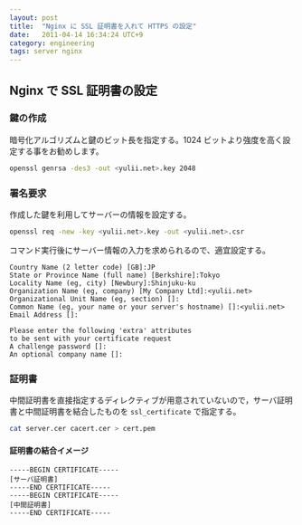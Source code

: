 ```yaml
---
layout: post
title:  "Nginx に SSL 証明書を入れて HTTPS の設定"
date:   2011-04-14 16:34:24 UTC+9
category: engineering
tags: server nginx
---
```


## Nginx で SSL 証明書の設定

### 鍵の作成

暗号化アルゴリズムと鍵のビット長を指定する。1024 ビットより強度を高く設定する事をお勧めします。

```sh
openssl genrsa -des3 -out <yulii.net>.key 2048
```

### 署名要求

作成した鍵を利用してサーバーの情報を設定する。

```sh
openssl req -new -key <yulii.net>.key -out <yulii.net>.csr
```

コマンド実行後にサーバー情報の入力を求められるので、適宜設定する。

```
Country Name (2 letter code) [GB]:JP
State or Province Name (full name) [Berkshire]:Tokyo
Locality Name (eg, city) [Newbury]:Shinjuku-ku
Organization Name (eg, company) [My Company Ltd]:<yulii.net>
Organizational Unit Name (eg, section) []:
Common Name (eg, your name or your server's hostname) []:<yulii.net>
Email Address []:

Please enter the following 'extra' attributes
to be sent with your certificate request
A challenge password []:
An optional company name []:
```

### 証明書
中間証明書を直接指定するディレクティブが用意されていないので，サーバ証明書と中間証明書を結合したものを `ssl_certificate` で指定する。

```sh
cat server.cer cacert.cer > cert.pem
```

#### 証明書の結合イメージ

```
-----BEGIN CERTIFICATE-----
[サーバ証明書]
-----END CERTIFICATE-----
-----BEGIN CERTIFICATE-----
[中間証明書]
-----END CERTIFICATE-----
```
